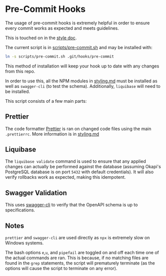 # Pre-Commit Hooks

The usage of pre-commit hooks is extremely helpful in order to ensure every commit works as expected
and meets guidelines.

This is touched on in the [style doc](styling.md).

The current script is in [scripts/pre-commit.sh](/scripts/pre-commit.sh) and may be installed with:

```sh
ln -s scripts/pre-commit.sh .git/hooks/pre-commit
```

This method of installation will keep your hook up to date with any changes from this repo.

In order to use this, all the NPM modules in [styling.md](styling.md) must be installed as well as
`swagger-cli` (to test the schema). Additionally, `liquibase` will need to be installed.

This script consists of a few main parts:

## Prettier

The code formatter [Prettier](https://prettier.io/) is ran on changed code files using the main
`.prettierrc`. More information is in [styling.md](styling.md)

## Liquibase

The `liquibase validate` command is used to ensure that any applied changes can actually be
performed against the database (assuming Okapi's PostgreSQL database is on port `5432` with default
credentials). It will also verify rollbacks work as expected, making this idempotent.

## Swagger Validation

This uses [swagger-cli](https://apitools.dev/swagger-cli/) to verify that the OpenAPI schema is up
to specifications.

## Notes

`prettier` and `swagger-cli` are used directly as `npx` is extremely slow on Windows systems.

The bash options `e`,`u`, and `pipefail` are toggled on and off each time one of the actual commands
are ran. This is because, if no matching files are found in the `grep` statements, the script will
prematurely terminate (as the options will cause the script to terminate on any error).

